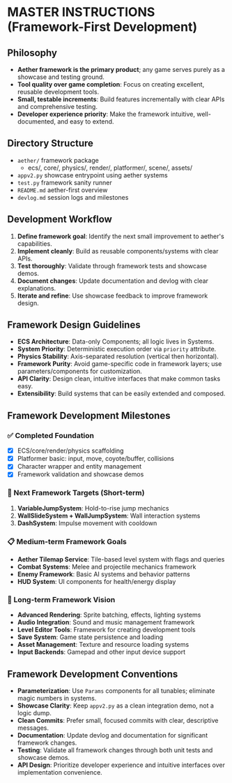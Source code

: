 # MASTER INSTRUCTIONS (Framework-First Development)

## Philosophy
- **Aether framework is the primary product**; any game serves purely as a showcase and testing ground.
- **Tool quality over game completion**: Focus on creating excellent, reusable development tools.
- **Small, testable increments**: Build features incrementally with clear APIs and comprehensive testing.
- **Developer experience priority**: Make the framework intuitive, well-documented, and easy to extend.

## Directory Structure
- `aether/` framework package
  - ecs/, core/, physics/, render/, platformer/, scene/, assets/
- `appv2.py` showcase entrypoint using aether systems
- `test.py` framework sanity runner
- `README.md` aether-first overview
- `devlog.md` session logs and milestones

## Development Workflow
1) **Define framework goal**: Identify the next small improvement to aether's capabilities.
2) **Implement cleanly**: Build as reusable components/systems with clear APIs.
3) **Test thoroughly**: Validate through framework tests and showcase demos.
4) **Document changes**: Update documentation and devlog with clear explanations.
5) **Iterate and refine**: Use showcase feedback to improve framework design.

## Framework Design Guidelines
- **ECS Architecture**: Data-only Components; all logic lives in Systems.
- **System Priority**: Deterministic execution order via `priority` attribute.
- **Physics Stability**: Axis-separated resolution (vertical then horizontal).
- **Framework Purity**: Avoid game-specific code in framework layers; use parameters/components for customization.
- **API Clarity**: Design clean, intuitive interfaces that make common tasks easy.
- **Extensibility**: Build systems that can be easily extended and composed.

## Framework Development Milestones

### ✅ Completed Foundation
- [x] ECS/core/render/physics scaffolding
- [x] Platformer basic: input, move, coyote/buffer, collisions
- [x] Character wrapper and entity management
- [x] Framework validation and showcase demos

### 🔄 Next Framework Targets (Short-term)
1) **VariableJumpSystem**: Hold-to-rise jump mechanics
2) **WallSlideSystem + WallJumpSystem**: Wall interaction systems
3) **DashSystem**: Impulse movement with cooldown

### 📋 Medium-term Framework Goals
- **Aether Tilemap Service**: Tile-based level system with flags and queries
- **Combat Systems**: Melee and projectile mechanics framework
- **Enemy Framework**: Basic AI systems and behavior patterns
- **HUD System**: UI components for health/energy display

### 🎯 Long-term Framework Vision
- **Advanced Rendering**: Sprite batching, effects, lighting systems
- **Audio Integration**: Sound and music management framework
- **Level Editor Tools**: Framework for creating development tools
- **Save System**: Game state persistence and loading
- **Asset Management**: Texture and resource loading systems
- **Input Backends**: Gamepad and other input device support

## Framework Development Conventions
- **Parameterization**: Use `Params` components for all tunables; eliminate magic numbers in systems.
- **Showcase Clarity**: Keep `appv2.py` as a clean integration demo, not a logic dump.
- **Clean Commits**: Prefer small, focused commits with clear, descriptive messages.
- **Documentation**: Update devlog and documentation for significant framework changes.
- **Testing**: Validate all framework changes through both unit tests and showcase demos.
- **API Design**: Prioritize developer experience and intuitive interfaces over implementation convenience.



